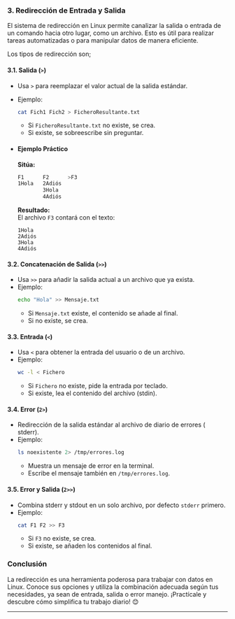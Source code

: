 ### **3. Redirección de Entrada y Salida**

El sistema de redirección en Linux permite canalizar la salida o entrada de un comando hacia otro lugar, 
como un archivo. Esto es útil para realizar tareas automatizadas o para manipular datos de manera eficiente.

Los tipos de redirección son; 

#### 3.1. **Salida (`>`)**
   - Usa `>` para reemplazar el valor actual de la salida estándar.
   - Ejemplo: 
     ```bash
     cat Fich1 Fich2 > FicheroResultante.txt
     ```
     - Si `FicheroResultante.txt` no existe, se crea.
     - Si existe, se sobreescribe sin preguntar.

  - #### **Ejemplo Práctico**

    **Sitúa:**
    ```bash
    F1	    F2	    >F3
    1Hola	2Adiós
            3Hola
            4Adiós
    ```

    **Resultado:**  
    El archivo `F3` contará con el texto:
    ```
    1Hola
    2Adiós
    3Hola
    4Adiós
    ```

#### 3.2. **Concatenación de Salida (`>>`)**
   - Usa `>>` para añadir la salida actual a un archivo que ya exista.
   - Ejemplo:
     ```bash
     echo "Hola" >> Mensaje.txt
     ```
     - Si `Mensaje.txt` existe, el contenido se añade al final.
     - Si no existe, se crea.

#### 3.3. **Entrada (`<`)**
   - Usa `<` para obtener la entrada del usuario o de un archivo.
   - Ejemplo:
     ```bash
     wc -l < Fichero
     ```
     - Si `Fichero` no existe, pide la entrada por teclado.
     - Si existe, lea el contenido del archivo (stdin).

#### 3.4. **Error (`2>`)**
   - Redirección de la salida estándar al archivo de diario de errores ( stderr).
   - Ejemplo:
     ```bash
     ls noexistente 2> /tmp/errores.log
     ```
     - Muestra un mensaje de error en la terminal.
     - Escribe el mensaje también en `/tmp/errores.log`.

#### 3.5. **Error y Salida (`2>>`)**
   - Combina stderr y stdout en un solo archivo, por defecto `stderr` primero.
   - Ejemplo:
     ```bash
     cat F1 F2 >> F3
     ```
     - Si `F3` no existe, se crea.
     - Si existe, se añaden los contenidos al final.

### **Conclusión**
La redirección es una herramienta poderosa para trabajar con datos en Linux. Conoce sus opciones y utiliza la combinación adecuada según tus necesidades, ya sean de entrada, salida o error manejo. ¡Practícale y descubre cómo simplifica tu trabajo diario! 😊

---